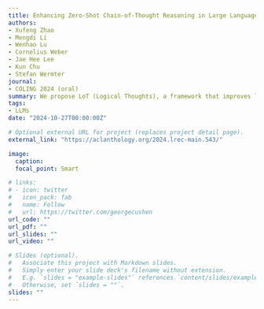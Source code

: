 ```yaml
---
title: Enhancing Zero-Shot Chain-of-Thought Reasoning in Large Language Models through Logic
authors: 
- Xufeng Zhao
- Mengdi Li
- Wenhao Lu
- Cornelius Weber
- Jae Hee Lee
- Kun Chu
- Stefan Wermter
journal: 
- COLING 2024 (oral)
summary: We propose LoT (Logical Thoughts), a framework that improves large language models’ reasoning at inference time by applying symbolic logic to verify and correct their step-by-step thought process. LoT enhances performance on diverse reasoning tasks and reduces hallucinations.
tags:
- LLMs
date: "2024-10-27T00:00:00Z"

# Optional external URL for project (replaces project detail page).
external_link: "https://aclanthology.org/2024.lrec-main.543/"

image:
  caption: 
  focal_point: Smart

# links:
# - icon: twitter
#   icon_pack: fab
#   name: Follow
#   url: https://twitter.com/georgecushen
url_code: ""
url_pdf: ""
url_slides: ""
url_video: ""

# Slides (optional).
#   Associate this project with Markdown slides.
#   Simply enter your slide deck's filename without extension.
#   E.g. `slides = "example-slides"` references `content/slides/example-slides.md`.
#   Otherwise, set `slides = ""`.
slides: ""
---
```

